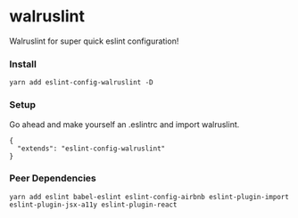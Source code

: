 # walruslint

Walruslint for super quick eslint configuration!

### Install
`yarn add eslint-config-walruslint -D`

### Setup
Go ahead and make yourself an .eslintrc and import walruslint.
```
{
  "extends": "eslint-config-walruslint"
}
```

### Peer Dependencies
```
yarn add eslint babel-eslint eslint-config-airbnb eslint-plugin-import eslint-plugin-jsx-a11y eslint-plugin-react
```  

